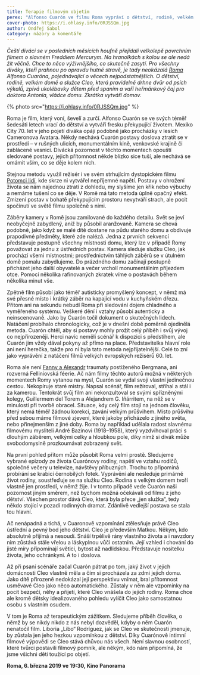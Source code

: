 ```yaml
---
title: Terapie filmovým objetím
perex: "Alfonso Cuarón ve filmu Roma vypráví o dětství, rodině, velkém domě a služce Cleo, která pravidelně drhne dvůr od psích výkalů, zpívá ukolébavky dětem před spaním a vaří heřmánkový čaj pro doktora Antonia, vládce domu. Zkrátka vytváří domov."
cover-photo: https://i.ohlasy.info/0RJSSQm.jpg
author: Ondřej Sabol
category: názory a komentáře
---
```


*Čeští diváci se v posledních měsících houfně přejídali velkolepě povrchním filmem o slavném Freddiem Mercurym. Na hranolkách s kolou se ale nedá žít věčně. Chce to něco výživnějšího, co skutečně zasytí. Pro všechny diváky, kteří prahnou po opravdu hutné stravě, je tady neokázalá [Roma](https://www.csfd.cz/film/507542-roma/prehled/) Alfonso Cuaróna, pojednávající o věcech nejpodstatnějších. O dětství, rodině, velkém domě a služce Cleo, která pravidelně drhne dvůr od psích výkalů, zpívá ukolébavky dětem před spaním a vaří heřmánkový čaj pro doktora Antonia, vládce domu. Zkrátka vytváří domov.*

{% photo src="https://i.ohlasy.info/0RJSSQm.jpg" %}

Roma je film, který voní, ševelí a zurčí. Alfonso Cuarón se ve svých téměř šedesáti letech vrací do dětství a vytváří fresku překypující životem. Mexiko City 70. let v jeho pojetí diváka opájí podobně jako procházky v lesích Cameronova Avatara. Někdy nechává Cuarón postavy doslova ztratit se v prostředí – v rušných ulicích, monumentálním kině, venkovské krajině či zablácené vesnici. Divácká pozornost v těchto momentech opouští sledované postavy, jejich přítomnost někde blízko sice tuší, ale nechává se omámit vším, co se děje kolem nich.

Stejnou metodu využil režisér i ve svém strhujícím dystopickém filmu [Potomci lidí](https://www.csfd.cz/film/42954-potomci-lidi/prehled/), kde skrze ni vytvářel nepříjemné napětí. Postavy v ohrožení života se nám najednou ztratí z dohledu, my slyšíme jen křik nebo výbuchy a nemáme tušení co se děje. V Romě má tato metoda úplně opačný efekt. Zmizení postav v bohatě překypujícím prostoru nevytváří strach, ale pocit spočinutí ve světě filmu společně s nimi.

Záběry kamery v Romě jsou zamilované do každého detailu. Svět se jeví neobyčejně zabydlený, aniž by působil aranžovaně. Kamera se chová podobně, jako když se malé dítě dostane na půdu starého domu a obdivuje prapodivné předměty, které zde nalézá. Jedna z prvních sekvencí představuje postupně všechny místnosti domu, který lze v případě Romy považovat za jednu z ústředních postav. Kamera sleduje služku Cleo, jak prochází všemi místnostmi; prostřednictvím táhlých záběrů se v útulném domě pomalu zabydlujeme. Do prázdného domu začínají postupně přicházet jeho další obyvatelé a večer vrcholí monumentálním příjezdem otce. Pomocí několika rafinovaných zkratek víme o postavách během několika minut vše. 

Zpětně film působí jako téměř autisticky promyšlený koncept, v němž má své přesné místo i krátký záběr na kapající vodu v kuchyňském dřezu. Přitom ani na sekundu nebudí Roma při sledování dojem chladného a vyměřeného systému. Veškeré dění i vztahy působí autenticky a neinscenovaně. Jako by Cuarón točil dokument o skutečných lidech. Natáčení probíhalo chronologicky, což je v dnešní době poměrně ojedinělá metoda. Cuarón chtěl, aby si postavy mohly prožít celý příběh i svůj vývoj co nejpřirozeněji. Herci navíc neměli scénář k dispozici s předstihem, ale Cuarón jim vždy dával pokyny až přímo na place. Představitelka hlavní role ani není herečka, takže pro ni byla tato metoda nejpřijatelnější. Celé to zní jako vyprávění z natáčení filmů velkých evropských režisérů 60. let.

Roma ale není [Fanny a Alexandr](https://www.csfd.cz/film/692-fanny-a-alexandr/prehled/) traumaty postiženého Bergmana, ani rozverná Felliniovská féerie. Ač nám filmy těchto autorů možná v některých momentech Romy vytanou na mysl, Cuarón se vydal svojí vlastní jedinečnou cestou. Nekopíruje staré mistry. Napsal scénář, film režíroval, stříhal a stál i za kamerou. Tentokrát svůj film ani nekonzultoval se svými spřízněnými kolegy, Guillermem del Torem a Alejandrem G. Iñárritem, na něž se v minulosti při tvorbě obracel. Situace, kdy celý film stojí na jednom člověku, který nemá téměř žádnou korekci, zavání velkým průšvihem. Místo průšvihu před sebou máme filmové zjevení, které jakoby přicházelo z jiného světa, nebo přinejmenším z jiné doby. Roma by například udělala radost slavnému filmovému mysliteli André Bazinovi (1918–1958), který vyzdvihoval práci s dlouhým záběrem, velkými celky a hloubkou pole, díky nimž si divák může svobodomyslně prozkoumávat zobrazený svět.

Na první pohled přitom může působit Roma velmi prostě. Sledujeme vybrané epizody ze života Cuarónovy rodiny, napětí ve vztahu rodičů, společné večery u televize, návštěvy příbuzných. Trochu to připomíná probírání se krabicí černobílých fotek. Vyprávění ale nesleduje primárně život rodiny, soustřeďuje se na služku Cleo. Rodina s velkým domem tvoří vlastně jen prostředí, v němž žije. I v tomto případě vede Cuarón naši pozornost jiným směrem, než bychom možná očekávali od filmu z jeho dětství. Všechen prostor dává Cleo, která byla přece „jen služka“, tedy někdo stojící v pozadí rodinných dramat. Zdánlivě vedlejší postava se stala tou hlavní.

Ač nenápadná a tichá, v Cuaronově vzpomínání ztělesňuje právě Cleo ústřední a pevný bod jeho dětství. Cleo je především Matkou. Někým, kdo absolutně přijímá a nesoudí. Snáší trpělivě rány vlastního života a i navzdory nim zůstává stále vřelou a láskyplnou vůči ostatním. Její vzhled i chování do jisté míry připomínají světici, bytost až nadlidskou. Představuje nositelku života, jeho ochránkyni. A to i doslova.

Až při psaní scénáře začal Cuarón pátrat po tom, jaký život v jejich domácnosti Cleo vlastně měla a čím si procházela za zdmi jejich domu. Jako dítě přirozeně nedokázal její perspektivu vnímat, bral přítomnost usměvavé Cleo jako něco automatického. Zůstaly v něm ale vzpomínky na pocit bezpečí, něhy a přijetí, které Cleo vnášela do jejich rodiny. Roma chce ale kromě dětsky idealizovaného pohledu vylíčit Cleo jako samostatnou osobu s vlastním osudem.

V tom je Roma až terapeutickým zážitkem. Sledujeme příběh člověka, o němž by se nikdy nikdo z nás nebyl dozvěděl, kdyby o něm Cuarón nenatočil film. Liboria „Libo“ Rodríguez, jak se Cleo ve skutečnosti jmenuje, by zůstala jen jeho hezkou vzpomínkou z dětství. Díky Cuarónově intimní filmové výpovědi se Cleo stává chůvou nás všech. Není slavnou osobností, které tvůrci postavili filmový pomník, ale někým, kdo nám připomíná, že jsme všichni děti toužící po objetí.

**Roma, 6. března 2019 ve 19:30, Kino Panorama**
